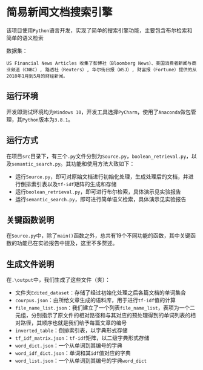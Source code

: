 # 简易新闻文档搜索引擎

该项目使用`Python`语言开发，实现了简单的搜索引擎功能，主要包含布尔检索和简单的语义检索

数据集：

```
US Financial News Articles 收集了彭博社（Bloomberg News）、美国消费者新闻与商业频道（CNBC）, 路透社（Reuters）, 华尔街日报（WSJ）, 财富报（Fortune）提供的从2018年1月到5月的财经新闻。
```

## 运行环境

开发即测试环境均为`Windows 10`，开发工具选择`PyCharm`，使用了`Anaconda`做包管理，其`Python`版本为`3.8.1`。

## 运行方式

在项目`src`目录下，有三个`.py`文件分别为`Source.py`，`boolean_retrieval.py`，以及`semantic_search.py`。其功能和使用方法大致如下：

* 运行`Source.py`，即可对原始文档进行初始化处理，生成处理后的文档，并进行倒排索引表以及`tf-idf`矩阵的生成和存储
* 运行`boolean_retrieval.py`，即可进行布尔检索，具体演示见实验报告
* 运行`semantic_search.py`，即可进行简单语义检索，具体演示见实验报告

## 关键函数说明

在`Source.py`中，除了`main()`函数之外，总共有19个不同功能的函数，其中关键函数的功能已在实验报告中提及，这里不多赘述。

## 生成文件说明

在`.\output`中，我们生成了这些文件（夹）：

* 文件夹`Edited_dataset`：存储了经过初始化处理之后各篇文档的单词集合
* `courpus.json`：由所给文章生成的语料库，用于进行`tf-idf`值的计算
* `file_name_list.json`：我们建立了一个列表``file_name_list``，表项为一个二元组，分别指示了原文件的相对路径和与其对应的预处理得到的单词列表的相对路径，其顺序也就是我们给予每篇文章的编号
* `inverted_table`：倒排索引表，以字典形式存储
* `tf_idf_matrix.json`：`tf-idf`矩阵，以二级字典形式存储
* `word_dict.json`：一个从单词到其编号的字典
* `word_idf_dict.json`：单词和其`idf`值对应的字典
* `word_list.json`：一个从单词到其编号的字典``word_dict``

